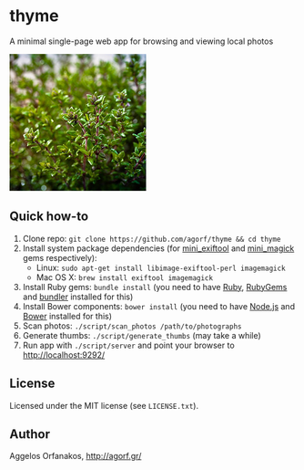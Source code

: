 # thyme

A minimal single-page web app for browsing and viewing local photos

<a href="https://www.flickr.com/photos/infobunny/7093903557"
title="thyme by poppet with a camera, on Flickr"><img
src="https://raw.githubusercontent.com/agorf/thyme/master/thyme.jpg" width="240"
height="240" alt="thyme"></a>

## Quick how-to

1. Clone repo: `git clone https://github.com/agorf/thyme && cd thyme`
1. Install system package dependencies (for [mini_exiftool][] and
   [mini_magick][] gems respectively):
   * Linux: `sudo apt-get install libimage-exiftool-perl imagemagick`
   * Mac OS X: `brew install exiftool imagemagick`
1. Install Ruby gems: `bundle install` (you need to have [Ruby][], [RubyGems][]
   and [bundler][] installed for this)
1. Install Bower components: `bower install` (you need to have [Node.js][] and
   [Bower][] installed for this)
1. Scan photos: `./script/scan_photos /path/to/photographs`
1. Generate thumbs: `./script/generate_thumbs` (may take a while)
1. Run app with `./script/server` and point your browser to
   <http://localhost:9292/>

[mini_exiftool]: https://rubygems.org/gems/mini_exiftool
[mini_magick]: https://rubygems.org/gems/mini_magick
[Ruby]: https://www.ruby-lang.org/en/
[RubyGems]: https://rubygems.org/
[bundler]: https://rubygems.org/gems/bundler
[Node.js]: http://nodejs.org/
[Bower]: http://bower.io/

## License

Licensed under the MIT license (see `LICENSE.txt`).

## Author

Aggelos Orfanakos, <http://agorf.gr/>
